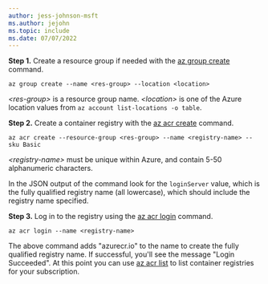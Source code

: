 ```yaml
---
author: jess-johnson-msft
ms.author: jejohn
ms.topic: include
ms.date: 07/07/2022
---
```


**Step 1.** Create a resource group if needed with the [az group create](/cli/azure/group?view=azure-cli-latest#az-group-create) command.

```azurecli
az group create --name <res-group> --location <location>
```
*\<res-group>* is a resource group name. *\<location>* is one of the Azure location values from `az account list-locations -o table`.

**Step 2.** Create a container registry with the [az acr create](/cli/azure/acr?view=azure-cli-latest#az-acr-create) command.

```azurecli
az acr create --resource-group <res-group> --name <registry-name> --sku Basic
```
*\<registry-name>* must be unique within Azure, and contain 5-50 alphanumeric characters.

In the JSON output of the command look for the `loginServer` value, which is the fully qualified registry name (all lowercase), which should include the registry name specified.

**Step 3.** Log in to the registry using the [az acr login](/cli/azure/acr?view=azure-cli-latest#az-acr-login) command.

```azurecli
az acr login --name <registry-name>
```

The above command adds "azurecr.io" to the name to create the fully qualified registry name. If successful, you'll see the message "Login Succeeded". At this point you can use [az acr list](/cli/azure/acr?view=azure-cli-latest#az-acr-list) to list container registries for your subscription.
